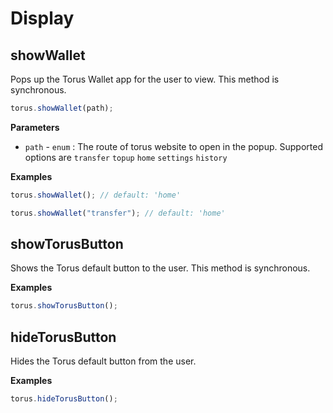 # Display

## showWallet

Pops up the Torus Wallet app for the user to view. This method is synchronous.

```javascript
torus.showWallet(path);
```

**Parameters**

* `path` - `enum` : The route of torus website to open in the popup. Supported options are `transfer` `topup` `home` `settings` `history`

**Examples**

```javascript
torus.showWallet(); // default: 'home'
```

```javascript
torus.showWallet("transfer"); // default: 'home'
```

## showTorusButton

Shows the Torus default button to the user. This method is synchronous.

**Examples**

```javascript
torus.showTorusButton();
```

## hideTorusButton

Hides the Torus default button from the user.

**Examples**

```javascript
torus.hideTorusButton();
```

